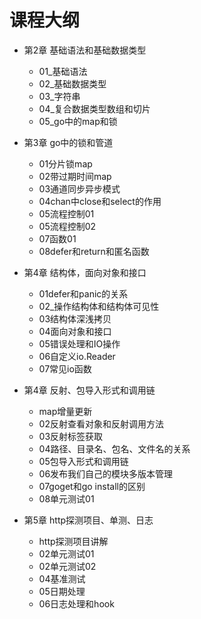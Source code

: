 

# 课程大纲

- 第2章 基础语法和基础数据类型
  - 01_基础语法 
  - 02_基础数据类型
  - 03_字符串
  - 04_复合数据类型数组和切片
  - 05_go中的map和锁
- 第3章 go中的锁和管道
    - 01分片锁map
    - 02带过期时间map
    - 03通道同步异步模式
    - 04chan中close和select的作用
    - 05流程控制01
    - 05流程控制02
    - 07函数01
    - 08defer和return和匿名函数


- 第4章 结构体，面向对象和接口
    - 01defer和panic的关系
    - 02_操作结构体和结构体可见性
    - 03结构体深浅拷贝
    - 04面向对象和接口
    - 05错误处理和IO操作
    - 06自定义io.Reader
    - 07常见io函数


- 第4章 反射、包导入形式和调用链
    - map增量更新
    - 02反射查看对象和反射调用方法
    - 03反射标签获取
    - 04路径、目录名、包名、文件名的关系
    - 05包导入形式和调用链
    - 06发布我们自己的模块多版本管理
    - 07goget和go install的区别
    - 08单元测试01

- 第5章 http探测项目、单测、日志
    - http探测项目讲解
    - 02单元测试01
    - 02单元测试02
    - 04基准测试
    - 05日期处理
    - 06日志处理和hook

